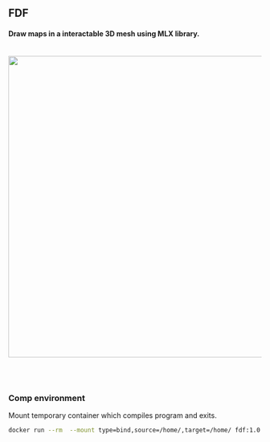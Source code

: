 ## FDF
#### Draw maps in a interactable 3D mesh using MLX library.
<br>

<img width="600px" src="https://github.com/esettes/-42-cursus-FDF/blob/main/src/maps/fdf_himalaya_L.png" />

<br><br>

### Comp environment

Mount temporary container which compiles program and exits.
````bash
docker run --rm  --mount type=bind,source=/home/,target=/home/ fdf:1.0 bash -c "cd $(makefile_dir) && make re"
````

